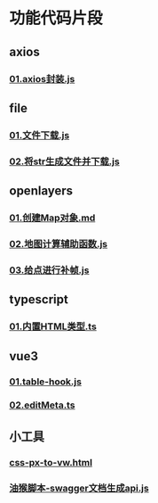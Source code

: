 # 功能代码片段 
## axios 
### [01.axios封装.js](content/axios/01.axios封装.js) 
## file 
### [01.文件下载.js](content/file/01.文件下载.js) 
### [02.将str生成文件并下载.js](content/file/02.将str生成文件并下载.js) 
## openlayers 
### [01.创建Map对象.md](content/openlayers/01.创建Map对象.md) 
### [02.地图计算辅助函数.js](content/openlayers/02.地图计算辅助函数.js) 
### [03.给点进行补帧.js](content/openlayers/03.给点进行补帧.js) 
## typescript 
### [01.内置HTML类型.ts](content/typescript/01.内置HTML类型.ts) 
## vue3 
### [01.table-hook.js](content/vue3/01.table-hook.js) 
### [02.editMeta.ts](content/vue3/02.editMeta.ts) 
## 小工具 
### [css-px-to-vw.html](content/小工具/css-px-to-vw.html) 
### [油猴脚本-swagger文档生成api.js](content/小工具/油猴脚本-swagger文档生成api.js) 
